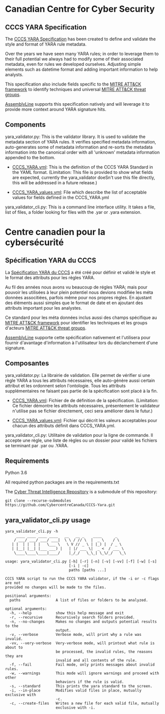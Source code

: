 # Canadian Centre for Cyber Security

## CCCS YARA Specification

The [CCCS YARA Specification](https://github.com/CybercentreCanada/CCCS-Yara/blob/master/CCCS_YARA.yml) has been created to define and validate the style and format of YARA rule metadata. 

Over the years we have seen many YARA rules; in order to leverage them to their full potential we always had to modify some of their associated metadata, even for rules we developed ourselves. Adjusting simple elements such as datetime format and adding important information to help analysts.

This specification also include fields specific to the [MITRE ATT&CK framework](https://attack.mitre.org/matrices/enterprise/) to identify techniques and universal [MITRE ATT&CK threat groups](https://attack.mitre.org/groups/).

[AssemblyLine](https://www.cyber.gc.ca/en/assemblyline) supports this specification natively and will leverage it to provide more context around YARA signature hits.

## Components

yara_validator.py:		This is the validator library. It is used to validate the metadata section of YARA rules. It verifies specified metadata information, auto-generates some of metadata information and re-sorts the metadata information into the canonical order with all 'unknown' metadata information appended to the bottom.

- [CCCS_YARA.yml](https://github.com/CybercentreCanada/CCCS-Yara/blob/master/CCCS_YARA.yml):		This is the definition of the CCCS YARA Standard in the YAML format. (Limitation: This file is provided to show what fields are expected, currently the yara_validator doeSn't use this file directly, this will be addressed in a future release.)

- [CCCS_YARA_values.yml](https://github.com/CybercentreCanada/CCCS-Yara/blob/master/CCCS_YARA_values.yml):		File which describe the list of acceptable values for fields defined in the CCCS_YARA.yml

yara_validator_cli.py:		This is a command line interface utility. It takes a file, list of files, a folder looking for files with the .yar or .yara extension. 

# Centre canadien pour la cybersécurité

## Spécification YARA du CCCS

La [Spécification YARA du CCCS](https://github.com/CybercentreCanada/CCCS-Yara/blob/master/CCCS_YARA.yml) a été créé pour définir et validé le style et le format des attributs pour les règles YARA. 

Au fil des années nous avons vu beaucoup de régles YARA; mais pour pouvoir les utilisées à leur plein potentiel nous devions modifiée les méta données associtiées, parfois même pour nos propres règles. En ajustant des éléments aussi simples que le format de date et en ajoutant des attributs important pour les analystes.

Ce standard pour les méta données inclus aussi des champs spécifique au [MITRE ATT&CK framework](https://attack.mitre.org/matrices/enterprise/) pour identifier les techniques et les groups d'acteurs [MITRE ATT&CK threat groups](https://attack.mitre.org/groups/).

[AssemblyLine](https://www.cyber.gc.ca/fr/chaine-de-montage-assemblyline) supporte cette spécification nativement et l'utilisera pour fournir d'avantage d'information à l'utilisateur lors du déclanchement d'une signature.

## Composantes

yara_validator.py:		La librairie de validation. Elle permet de vérifier si une règle YARA a tous les attributs nécessaires, elle auto-génère aussi certain attribut et les ordonnent selon l'ontologie. Tous les attributs supplémentaires ne faisant pas partie de la spécification sont placé à la fin.

- [CCCS_YARA.yml](https://github.com/CybercentreCanada/CCCS-Yara/blob/master/CCCS_YARA.yml):		Fichier de de définition de la spécification. (Limitation: Ce fichier démontre les attributs nécessaires, présentement le validateur n'utilise pas se fichier directement, ceci sera améliorer dans le futur.)

- [CCCS_YARA_values.yml](https://github.com/CybercentreCanada/CCCS-Yara/blob/master/CCCS_YARA_values.yml):		Fichier qui décrit les valeurs acceptables pour chacun des attributs définit dans CCCS_YARA.yml.

yara_validator_cli.py:		Utilitaire de validation pour la ligne de commande. Il accepte une règle, une liste de règles ou un dossier pour validé les fichiers se terminant par .yar ou .YARA.  


## Requirements

Python 3.6

All required python packages are in the requirements.txt

The [Cyber Threat Intelligence Repository](https://github.com/mitre/cti) is a submodule of this repository:
```
git clone --recurse-submodules https://github.com/CybercentreCanada/CCCS-Yara.git
 ```
 
## yara_validator_cli.py usage

```
yara_validator_cli.py -h 
     ____ ____ ____ ____   __   __ _    ____      _    
    / ___/ ___/ ___/ ___|  \ \ / // \  |  _ \    / \   
   | |  | |  | |   \___ \   \ V // _ \ | |_) |  / _ \  
   | |__| |__| |___ ___) |   | |/ ___ \|  _ <  / ___ \ 
    \____\____\____|____/    |_/_/   \_\_| \_\/_/   \_\ 
    
usage: yara_validator_cli.py [-h] [-r] [-n] [-v] [-vv] [-f] [-w] [-s]
                             [-i | -c]
                             paths [paths ...]

CCCS YARA script to run the CCCS YARA validator, if the -i or -c flags are not
provided no changes will be made to the files.

positional arguments:
  paths                A list of files or folders to be analyzed.

optional arguments:
  -h, --help           show this help message and exit
  -r, --recursive      Recursively search folders provided.
  -n, --no-changes     Makes no changes and outputs potential results to the
                       output.
  -v, --verbose        Verbose mode, will print why a rule was invalid.
  -vv, --very-verbose  Very-verbose mode, will printout what rule is about to
                       be processed, the invalid rules, the reasons they are
                       invalid and all contents of the rule.
  -f, --fail           Fail mode, only prints messages about invalid rules.
  -w, --warnings       This mode will ignore warnings and proceed with other
                       behaviors if the rule is valid.
  -s, --standard       This prints the yara standard to the screen.
  -i, --in-place       Modifies valid files in place, mutually exclusive with
                       -c.
  -c, --create-files   Writes a new file for each valid file, mutually
                       exclusive with -i.
  ```

